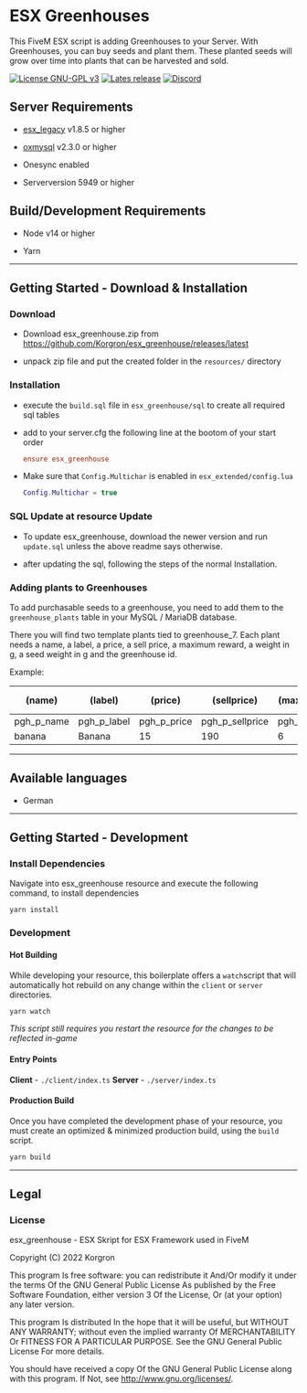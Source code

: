 # ESX Greenhouses

This FiveM ESX script is adding Greenhouses to your Server.
With Greenhouses, you can buy seeds and plant them. These planted seeds will grow over time into plants that can be harvested and sold.

[![License GNU-GPL v3](https://img.shields.io/github/license/korgron/esx_greenhouse?style=for-the-badge)](https://github.com/Korgron/esx_greenhouse/blob/master/LICENSE "License")
[![Lates release](https://img.shields.io/github/v/release/korgron/esx_greenhouse?style=for-the-badge)](https://github.com/Korgron/esx_greenhouse/releases/latest)
[![Discord](https://img.shields.io/discord/474234521781272586?label=Discord&logo=Discord&style=for-the-badge)](https://discord.gg/C7Ah4qCTaM)

## Server Requirements

- [esx_legacy](https://github.com/esx-framework/esx-legacy/releases/latest)  v1.8.5 or higher

- [oxmysql](https://github.com/overextended/oxmysql/releases/latest) v2.3.0 or higher

- Onesync enabled

- Serverversion 5949 or higher

## Build/Development Requirements

- Node v14 or higher

- Yarn

---

## Getting Started - Download & Installation

### Download

* Download esx_greenhouse.zip from https://github.com/Korgron/esx_greenhouse/releases/latest

* unpack zip file and put the created folder in the `resources/` directory

### Installation

- execute the `build.sql` file in `esx_greenhouse/sql` to create all required sql tables

- add to your server.cfg the following line at the bootom of your start order
  
  ```cfg
  ensure esx_greenhouse
  ```

- Make sure that `Config.Multichar` is enabled in `esx_extended/config.lua` 
  
  ```lua
  Config.Multichar = true
  ```

### SQL Update at resource Update

- To update esx_greenhouse, download the newer version and run `update.sql` unless the above readme says otherwise.

- after updating the sql, following the steps of the normal Installation.

### Adding plants to Greenhouses

To add purchasable seeds to a greenhouse, you need to add them to the `greenhouse_plants` table in your MySQL / MariaDB database.


There you will find two template plants tied to greenhouse_7.
Each plant needs a name, a label, a price, a sell price, a maximum reward, a weight in g, a seed weight in g and the greenhouse id.


Example:

| (name)     | (label)     | (price)     | (sellprice)     | (maximum reward) | (plant weight) | (seed weight) | (Greenhouse) |
| ---------- | ----------- | ----------- | --------------- | ---------------- | -------------- | ------------- | ------------ |
| pgh_p_name | pgh_p_label | pgh_p_price | pgh_p_sellprice | pgh_p_maxProduce | pgh_p_weight   | p_weight      | f_pgh_id     |
| banana     | Banana      | 15          | 190             | 6                | 200            | 5             | 1            |



---

## Available languages

- German

---

## Getting Started - Development

### Install Dependencies

Navigate into esx_greenhouse resource and execute the following command, to install dependencies

```batch
yarn install
```

### Development

#### Hot Building

While developing your resource, this boilerplate offers 
a `watch`script that will automatically hot rebuild on any
change within the `client` or `server` directories.

```sh
yarn watch
```

*This script still requires you restart the resource for the
changes to be reflected in-game*

#### Entry Points

**Client** - `./client/index.ts`
**Server** - `./server/index.ts`

#### Production Build

Once you have completed the development phase of your resource,
you must create an optimized & minimized production build, using
the `build` script.

```sh
yarn build
```

---

## Legal

### License

esx_greenhouse - ESX Skript for ESX Framework used in FiveM

Copyright (C) 2022 Korgron

This program Is free software: you can redistribute it And/Or modify it under the terms Of the GNU General Public License As published by the Free Software Foundation, either version 3 Of the License, Or (at your option) any later version.

This program Is distributed In the hope that it will be useful, but WITHOUT ANY WARRANTY; without even the implied warranty Of MERCHANTABILITY Or FITNESS FOR A PARTICULAR PURPOSE. See the GNU General Public License For more details.

You should have received a copy Of the GNU General Public License along with this program. If Not, see http://www.gnu.org/licenses/.
